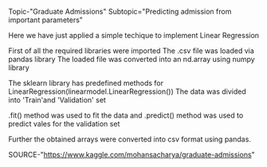 Topic-"Graduate Admissions"
Subtopic="Predicting admission from important parameters"

Here we have just applied a simple techique to implement Linear Regression

First of all the required libraries were imported
The .csv file was loaded via pandas library
The loaded file was converted into an nd.array using numpy library

The sklearn library has predefined methods for  LinearRegression(linearmodel.LinearRegression())
The data was divided into 'Train'and 'Validation' set 

.fit() method was used to fit the data and .predict() method was used to predict vales for the validation set

Further the obtained arrays were converted into csv format using pandas.

SOURCE-"https://www.kaggle.com/mohansacharya/graduate-admissions"

